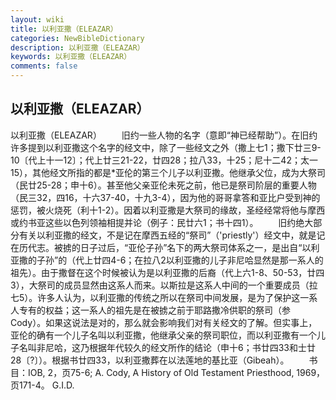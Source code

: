 ```yaml
---
layout: wiki
title: 以利亚撒（ELEAZAR）
categories: NewBibleDictionary
description: 以利亚撒（ELEAZAR）
keywords: 以利亚撒（ELEAZAR）
comments: false
---
```


## 以利亚撒（ELEAZAR）



以利亚撒（ELEAZAR）
　　旧约一些人物的名字（意即“神已经帮助”）。在旧约许多提到以利亚撒这个名字的经文中，除了一些经文之外（撒上七1；撒下廿三9-10〔代上十一12〕；代上廿三21-22，廿四28；拉八33，十25；尼十二42；太一15），其他经文所指的都是*亚伦的第三个儿子以利亚撒。他继承父位，成为大祭司（民廿25-28；申十6）。甚至他父亲亚伦未死之前，他已是祭司阶层的重要人物（民三32，四16，十六37-40，十九3-4），因为他的哥哥拿答和亚比户受到神的惩罚，被火烧死（利十1-2）。因着以利亚撒是大祭司的缘故，圣经经常将他与摩西或约书亚这些以色列领袖相提并论（例子：民廿六1；书十四1）。
　　旧约绝大部分有关以利亚撒的经文，不是记在摩西五经的“祭司”（'priestly'）经文中，就是记在历代志。被掳的日子过后，“亚伦子孙”名下的两大祭司体系之一，是出自“以利亚撒的子孙”的（代上廿四4-6；在拉八2以利亚撒的儿子非尼哈显然是那一系人的祖先）。由于撒督在这个时候被认为是以利亚撒的后裔（代上六1-8、50-53，廿四3），大祭司的成员显然由这系人而来。以斯拉是这系人中间的一个重要成员（拉七5）。许多人认为，以利亚撒的传统之所以在祭司中间发展，是为了保护这一系人专有的权益；这一系人的祖先是在被掳之前于耶路撒冷供职的祭司（参 Cody）。如果这说法是对的，那么就会影响我们对有关经文的了解。但实事上，亚伦的确有一个儿子名叫以利亚撒，他继承父亲的祭司职位，而以利亚撒有一个儿子名叫非尼哈，这乃根据年代较久的经文所作的结论（申十6；书廿四33和士廿28〔?〕）。根据书廿四33，以利亚撒葬在以法莲地的基比亚（Gibeah）。
　　书目：IOB,
2，页75-6; A. Cody, A History of Old
Testament Priesthood, 1969，页171-4。
G.I.D.





